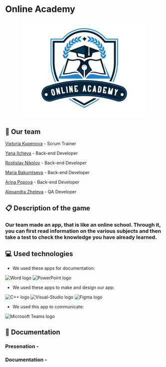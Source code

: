 # Online Academy
<p align="center">

<img width = "400" alt="logo" src="Documentation/logo.png">

## 🏢 Our team
<p><a href="https://github.com/VDChavdarova21">Viкtoria Kupenova</a> - Scrum Trainer</p>
<p><a href="https://github.com/YZIlcheva21">Yana Ilcheva</a> - Back-end Developer</p>
<p><a href="https://github.com/RDNikolov22">Rostislav Nikolov</a> - Back-end Developer</p>
<p><a href="https://github.com/MSBakumtseva22">Мaria Bakumtseva</a> - Back-end Developer</p>
<p><a href="https://github.com/AAPopova22">Arina Popova</a> - Back-end Developer</p>
<p><a href="https://github.com/AMZheleva21">Alexandra Zheleva</a> - QA Developer</p>

## 📋 Description of the game
### Our team made an app, that is like an online school. Through it, you can first read information on the various subjects and then take a test to check the knowledge you have already learned.

## 💻 Used technologies
- We used these apps for documentation:
<p align="left">
<p>
<img src="https://cdn.worldvectorlogo.com/logos/word-1.svg" alt="Word logo" width=48px>
<img src="https://cdn.worldvectorlogo.com/logos/powerpoint-2.svg" alt="PowerPoint logo" width=48px>
   </p>
</p>

- We used these apps to make and design our app:
<p align="left">
<p>
<img src="https://cdn.worldvectorlogo.com/logos/c.svg" alt="C++ logo" width=48px>
  <img src="https://cdn.worldvectorlogo.com/logos/visual-studio-2013.svg" alt="Visual-Studio logo" width=48px>
<img src="https://cdn.worldvectorlogo.com/logos/figma-5.svg" alt="Figma logo" width=80px>
     </p>
</p>

- We used this app to communicate:
<p align="left">
<p>
    <img src="https://cdn.worldvectorlogo.com/logos/microsoft-teams-1.svg" alt="Microsoft Teams logo" width=48px>
 </p>
</p>



## 📃 Documentation
### Presenation - 
### Documentation - 
																	 
